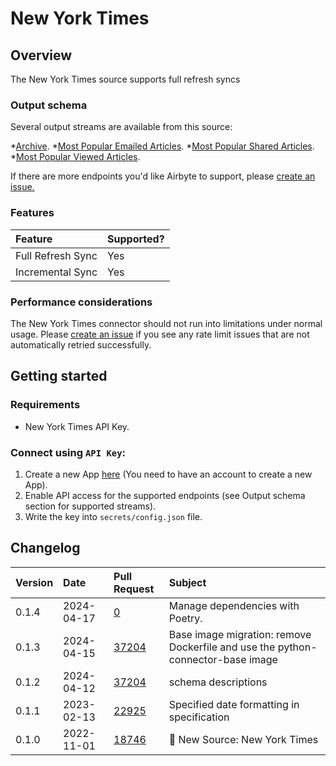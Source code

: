 # New York Times

## Overview

The New York Times source supports full refresh syncs

### Output schema

Several output streams are available from this source:

*[Archive](https://developer.nytimes.com/docs/archive-product/1/overview).
*[Most Popular Emailed Articles](https://developer.nytimes.com/docs/most-popular-product/1/routes/emailed/%7Bperiod%7D.json/get).
*[Most Popular Shared Articles](https://developer.nytimes.com/docs/most-popular-product/1/routes/shared/%7Bperiod%7D.json/get).
*[Most Popular Viewed Articles](https://developer.nytimes.com/docs/most-popular-product/1/routes/viewed/%7Bperiod%7D.json/get).

If there are more endpoints you'd like Airbyte to support, please [create an issue.](https://github.com/airbytehq/airbyte/issues/new/choose)

### Features

| Feature           | Supported? |
|:------------------|:-----------|
| Full Refresh Sync | Yes        |
| Incremental Sync  | Yes        |

### Performance considerations

The New York Times connector should not run into limitations under normal usage. Please [create an issue](https://github.com/airbytehq/airbyte/issues) if you see any rate limit issues that are not automatically retried successfully.

## Getting started

### Requirements

* New York Times API Key. 

### Connect using `API Key`:

1. Create a new App [here](https://developer.nytimes.com/my-apps/new-app) (You need to have an account to create a new App).
2. Enable API access for the supported endpoints (see Output schema section for supported streams).
3. Write the key into `secrets/config.json` file.

## Changelog

| Version | Date       | Pull Request                                             | Subject                                         |
|:--------|:-----------|:---------------------------------------------------------|:------------------------------------------------|
| 0.1.4 | 2024-04-17 | [0](https://github.com/airbytehq/airbyte/pull/0) | Manage dependencies with Poetry. |
| 0.1.3 | 2024-04-15 | [37204](https://github.com/airbytehq/airbyte/pull/37204) | Base image migration: remove Dockerfile and use the python-connector-base image |
| 0.1.2 | 2024-04-12 | [37204](https://github.com/airbytehq/airbyte/pull/37204) | schema descriptions |
| 0.1.1 | 2023-02-13 | [22925](https://github.com/airbytehq/airbyte/pull/22925) | Specified date formatting in specification |
| 0.1.0 | 2022-11-01 | [18746](https://github.com/airbytehq/airbyte/pull/18746) | 🎉 New Source: New York Times |
